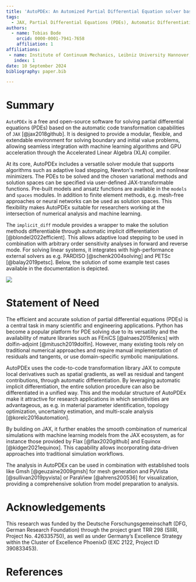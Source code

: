 ```yaml
---
title: 'AutoPDEx: An Automized Partial Differential Equation solver based on JAX'
tags:
  - JAX, Partial Differential Equations (PDEs), Automatic Differentiation, Sensitivity Analysis, Machine Learning
authors:
  - name: Tobias Bode
    orcid: 0000-0001-7941-7658
    affiliation: 1
affiliations:
 - name: Institute of Continuum Mechanics, Leibniz University Hannover, An der Universität 1, 30823 Garbsen, Germany
   index: 1
date: 10 September 2024
bibliography: paper.bib

---
```


# Summary

`AutoPDEx` is a free and open-source software for solving partial differential equations (PDEs) based on the automatic code transformation capabilities of `JAX` [@jax2018github]. It is designed to provide a modular, flexible, and extendable environment for solving boundary and initial value problems, allowing seamless integration with machine learning algorithms and GPU acceleration through the Accelerated Linear Algebra (XLA) compiler.

At its core, AutoPDEx includes a versatile solver module that supports algorithms such as adaptive load stepping, Newton's method, and nonlinear minimizers. The PDEs to be solved and the chosen variational methods and solution spaces can be specified via user-defined JAX-transformable functions. Pre-built models and ansatz functions are available in the `models` and `spaces` modules. In addition to finite element methods, e.g. mesh-free approaches or neural networks can be used as solution spaces. This flexibility makes AutoPDEx suitable for researchers working at the intersection of numerical analysis and machine learning.

The `implicit_diff` module provides a wrapper to make the solution methods differentiable through automatic implicit differentiation [@blondel2022efficient]. This allows adaptive load stepping to be used in combination with arbitrary order sensitivity analyses in forward and reverse mode. For solving linear systems, it integrates with high-performance external solvers as e.g. PARDISO [@schenk2004solving] and PETSc [@balay2019petsc]. Below, the solution of some example test cases available in the documentation is depicted.

![](../docs/_static/demos.png)

# Statement of Need

The efficient and accurate solution of partial differential equations (PDEs) is a central task in many scientific and engineering applications. Python has become a popular platform for PDE solving due to its versatility and the availability of mature libraries such as FEniCS [@alnaes2015fenics] with dolfin-adjoint [@mitusch2019dolfin]. However, many existing tools rely on traditional numerical approaches and require manual implementation of residuals and tangents, or use domain-specific symbolic manipulations.

AutoPDEx uses the code-to-code transformation library JAX to compute local derivatives such as spatial gradients, as well as residual and tangent contributions, through automatic differentiation. By leveraging automatic implicit differentiation, the entire solution procedure can also be differentiated in a unified way. This and the modular structure of AutoPDEx make it attractive for research applications in which sensitivities are advantageous, as e.g. in material parameter identification, topology optimization, uncertainty estimation, and multi-scale analysis [@korelc2016automation]. 

By building on JAX, it further enables the smooth combination of numerical simulations with machine learning models from the JAX ecosystem, as for instance those provided by Flax [@flax2020github] and Equinox [@kidger2021equinox]. This capability allows incorporating data-driven approaches into traditional simulation workflows. 

The analysis in AutoPDEx can be used in combination with established tools like Gmsh [@geuzaine2009gmsh] for mesh generation and PyVista [@sullivan2019pyvista] or ParaView [@ahrens200536] for visualization, providing a comprehensive solution from model preparation to analysis.

# Acknowledgements

This research was funded by the Deutsche Forschungsgemeinschaft (DFG, German Research Foundation) through the project grant TRR 298 (SIIRI, Project No. 426335750), as well as under Germany’s Excellence Strategy within the Cluster of Excellence PhoenixD (EXC 2122, Project ID 390833453).

# References
